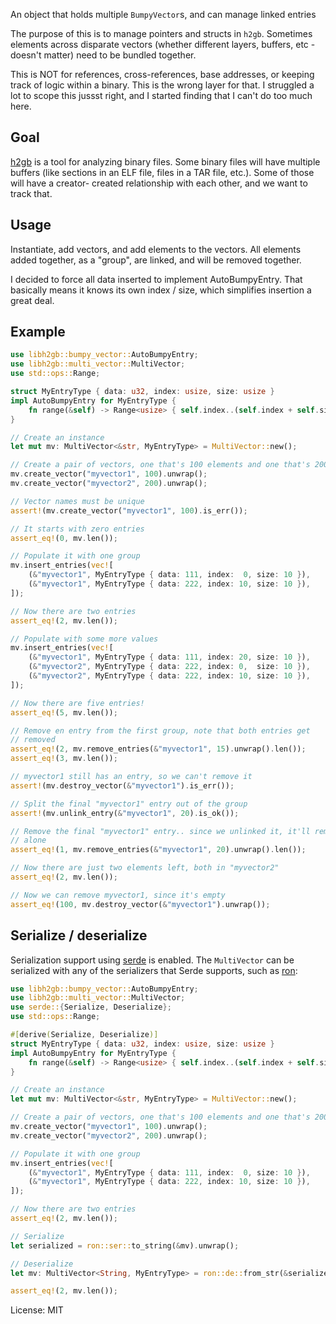 An object that holds multiple `BumpyVector`s, and can manage linked entries

The purpose of this is to manage pointers and structs in `h2gb`. Sometimes
elements across disparate vectors (whether different layers, buffers, etc -
doesn't matter) need to be bundled together.

This is NOT for references, cross-references, base addresses, or keeping
track of logic within a binary. This is the wrong layer for that. I
struggled a lot to scope this jussst right, and I started finding that I
can't do too much here.

## Goal

[h2gb](https://github.com/h2gb/libh2gb) is a tool for analyzing binary
files. Some binary files will have multiple buffers (like sections in an
ELF file, files in a TAR file, etc.). Some of those will have a creator-
created relationship with each other, and we want to track that.

## Usage

Instantiate, add vectors, and add elements to the vectors. All elements
added together, as a "group", are linked, and will be removed together.

I decided to force all data inserted to implement AutoBumpyEntry. That
basically means it knows its own index / size, which simplifies insertion
a great deal.

## Example

```rust
use libh2gb::bumpy_vector::AutoBumpyEntry;
use libh2gb::multi_vector::MultiVector;
use std::ops::Range;

struct MyEntryType { data: u32, index: usize, size: usize }
impl AutoBumpyEntry for MyEntryType {
    fn range(&self) -> Range<usize> { self.index..(self.index + self.size) }
}

// Create an instance
let mut mv: MultiVector<&str, MyEntryType> = MultiVector::new();

// Create a pair of vectors, one that's 100 elements and one that's 200
mv.create_vector("myvector1", 100).unwrap();
mv.create_vector("myvector2", 200).unwrap();

// Vector names must be unique
assert!(mv.create_vector("myvector1", 100).is_err());

// It starts with zero entries
assert_eq!(0, mv.len());

// Populate it with one group
mv.insert_entries(vec![
    (&"myvector1", MyEntryType { data: 111, index:  0, size: 10 }),
    (&"myvector1", MyEntryType { data: 222, index: 10, size: 10 }),
]);

// Now there are two entries
assert_eq!(2, mv.len());

// Populate with some more values
mv.insert_entries(vec![
    (&"myvector1", MyEntryType { data: 111, index: 20, size: 10 }),
    (&"myvector2", MyEntryType { data: 222, index: 0,  size: 10 }),
    (&"myvector2", MyEntryType { data: 222, index: 10, size: 10 }),
]);

// Now there are five entries!
assert_eq!(5, mv.len());

// Remove en entry from the first group, note that both entries get
// removed
assert_eq!(2, mv.remove_entries(&"myvector1", 15).unwrap().len());
assert_eq!(3, mv.len());

// myvector1 still has an entry, so we can't remove it
assert!(mv.destroy_vector(&"myvector1").is_err());

// Split the final "myvector1" entry out of the group
assert!(mv.unlink_entry(&"myvector1", 20).is_ok());

// Remove the final "myvector1" entry.. since we unlinked it, it'll remove
// alone
assert_eq!(1, mv.remove_entries(&"myvector1", 20).unwrap().len());

// Now there are just two elements left, both in "myvector2"
assert_eq!(2, mv.len());

// Now we can remove myvector1, since it's empty
assert_eq!(100, mv.destroy_vector(&"myvector1").unwrap());
```

## Serialize / deserialize

Serialization support using [serde](https://serde.rs/) is enabled. The
`MultiVector` can be serialized with any of the serializers that Serde
supports, such as [ron](https://github.com/ron-rs/ron):

```rust
use libh2gb::bumpy_vector::AutoBumpyEntry;
use libh2gb::multi_vector::MultiVector;
use serde::{Serialize, Deserialize};
use std::ops::Range;

#[derive(Serialize, Deserialize)]
struct MyEntryType { data: u32, index: usize, size: usize }
impl AutoBumpyEntry for MyEntryType {
    fn range(&self) -> Range<usize> { self.index..(self.index + self.size) }
}

// Create an instance
let mut mv: MultiVector<&str, MyEntryType> = MultiVector::new();

// Create a pair of vectors, one that's 100 elements and one that's 200
mv.create_vector("myvector1", 100).unwrap();
mv.create_vector("myvector2", 200).unwrap();

// Populate it with one group
mv.insert_entries(vec![
    (&"myvector1", MyEntryType { data: 111, index:  0, size: 10 }),
    (&"myvector1", MyEntryType { data: 222, index: 10, size: 10 }),
]);

// Now there are two entries
assert_eq!(2, mv.len());

// Serialize
let serialized = ron::ser::to_string(&mv).unwrap();

// Deserialize
let mv: MultiVector<String, MyEntryType> = ron::de::from_str(&serialized).unwrap();

assert_eq!(2, mv.len());
```

License: MIT

